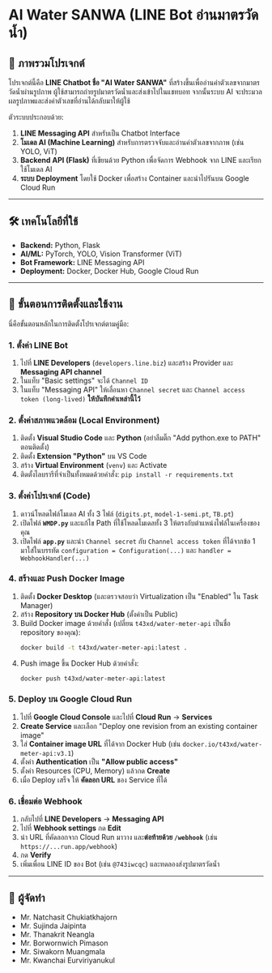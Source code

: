 # AI Water SANWA (LINE Bot อ่านมาตรวัดน้ำ)

## 📖 ภาพรวมโปรเจกต์

โปรเจกต์นี้คือ **LINE Chatbot ชื่อ "AI Water SANWA"** ที่สร้างขึ้นเพื่ออ่านค่าตัวเลขจากมาตรวัดน้ำผ่านรูปภาพ ผู้ใช้สามารถถ่ายรูปมาตรวัดน้ำและส่งเข้าไปในแชทบอท จากนั้นระบบ AI จะประมวลผลรูปภาพและส่งค่าตัวเลขที่อ่านได้กลับมาให้ผู้ใช้

ตัวระบบประกอบด้วย:
1.  **LINE Messaging API** สำหรับเป็น Chatbot Interface
2.  **โมเดล AI (Machine Learning)** สำหรับการตรวจจับและอ่านค่าตัวเลขจากภาพ (เช่น YOLO, ViT)
3.  **Backend API (Flask)** ที่เขียนด้วย Python เพื่อจัดการ Webhook จาก LINE และเรียกใช้โมเดล AI
4.  **ระบบ Deployment** โดยใช้ Docker เพื่อสร้าง Container และนำไปรันบน Google Cloud Run

---

## 🛠️ เทคโนโลยีที่ใช้

* **Backend:** Python, Flask
* **AI/ML:** PyTorch, YOLO, Vision Transformer (ViT)
* **Bot Framework:** LINE Messaging API
* **Deployment:** Docker, Docker Hub, Google Cloud Run

---

## 🚀 ขั้นตอนการติดตั้งและใช้งาน 

นี่คือขั้นตอนหลักในการติดตั้งโปรเจกต์ตามคู่มือ:

### 1. ตั้งค่า LINE Bot
1.  ไปที่ **LINE Developers** (`developers.line.biz`) และสร้าง Provider และ **Messaging API channel**
2.  ในแท็บ "Basic settings" จะได้ `Channel ID`
3.  ในแท็บ "Messaging API" ให้เลื่อนหา `Channel secret` และ `Channel access token (long-lived)` **ให้บันทึกค่าเหล่านี้ไว้**

### 2. ตั้งค่าสภาพแวดล้อม (Local Environment)
1.  ติดตั้ง **Visual Studio Code** และ **Python** (อย่าลืมติ๊ก "Add python.exe to PATH" ตอนติดตั้ง)
2.  ติดตั้ง **Extension "Python"** บน VS Code
3.  สร้าง **Virtual Environment** (`venv`) และ Activate
4.  ติดตั้งไลบรารีที่จำเป็นทั้งหมดด้วยคำสั่ง: `pip install -r requirements.txt`

### 3. ตั้งค่าโปรเจกต์ (Code)
1.  ดาวน์โหลดไฟล์โมเดล AI ทั้ง 3 ไฟล์ (`digits.pt`, `model-1-semi.pt`, `TB.pt`)
2.  เปิดไฟล์ **`WMDP.py`** และแก้ไข Path ที่ใช้โหลดโมเดลทั้ง 3 ให้ตรงกับตำแหน่งไฟล์ในเครื่องของคุณ
3.  เปิดไฟล์ **`app.py`** และนำ `Channel secret` กับ `Channel access token` ที่ได้จากข้อ 1 มาใส่ในบรรทัด `configuration = Configuration(...)` และ `handler = WebhookHandler(...)`

### 4. สร้างและ Push Docker Image
1.  ติดตั้ง **Docker Desktop** (และตรวจสอบว่า Virtualization เป็น "Enabled" ใน Task Manager)
2.  สร้าง **Repository บน Docker Hub** (ตั้งค่าเป็น Public)
3.  Build Docker image ด้วยคำสั่ง (เปลี่ยน `t43xd/water-meter-api` เป็นชื่อ repository ของคุณ):
    ```bash
    docker build -t t43xd/water-meter-api:latest .
    ```
4.  Push image ขึ้น Docker Hub ด้วยคำสั่ง:
    ```bash
    docker push t43xd/water-meter-api:latest
    ```

### 5. Deploy บน Google Cloud Run
1.  ไปที่ **Google Cloud Console** และไปที่ **Cloud Run** -> **Services**
2.  **Create Service** และเลือก "Deploy one revision from an existing container image"
3.  ใส่ **Container image URL** ที่ได้จาก Docker Hub (เช่น `docker.io/t43xd/water-meter-api:v3.1`)
4.  ตั้งค่า **Authentication** เป็น **"Allow public access"**
5.  ตั้งค่า Resources (CPU, Memory) แล้วกด **Create**
6.  เมื่อ Deploy เสร็จ ให้ **คัดลอก URL** ของ Service ที่ได้

### 6. เชื่อมต่อ Webhook
1.  กลับไปที่ **LINE Developers** -> **Messaging API**
2.  ไปที่ **Webhook settings** กด **Edit**
3.  นำ URL ที่คัดลอกจาก Cloud Run มาวาง และ**ต่อท้ายด้วย `/webhook`** (เช่น `https://...run.app/webhook`)
4.  กด **Verify**
5.  เพิ่มเพื่อน LINE ID ของ Bot (เช่น `@743iwcqc`) และทดลองส่งรูปมาตรวัดน้ำ

---

## 👥 ผู้จัดทำ
* Mr. Natchasit Chukiatkhajorn 
* Mr. Sujinda Jaipinta 
* Mr. Thanakrit Neangla 
* Mr. Borwornwich Pimason 
* Mr. Siwakorn Muangmala 
* Mr. Kwanchai Eurviriyanukul 
